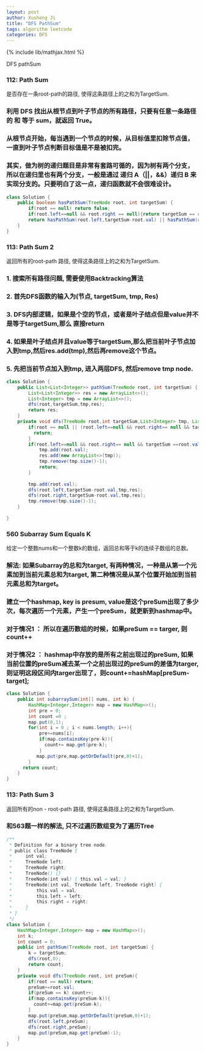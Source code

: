 ```yaml
---
layout: post
author: Xusheng Ji
title: "DFS PathSum"
tags: algorithm leetcode
categories: DFS
---
```


{% include lib/mathjax.html %}


<script type="text/javascript" async
  src="https://cdnjs.cloudflare.com/ajax/libs/mathjax/2.7.5/MathJax.js?config=TeX-MML-AM_CHTML">
</script>

<script type="text/x-mathjax-config">
  MathJax.Hub.Config({
    extensions: [
      "MathMenu.js",
      "MathZoom.js",
      "AssistiveMML.js",
      "a11y/accessibility-menu.js"
    ],
    jax: ["input/TeX", "output/CommonHTML"],
    TeX: {
      extensions: [
        "AMSmath.js",
        "AMSsymbols.js",
        "noErrors.js",
        "noUndefined.js",
      ]
    }
  });
</script>

DFS pathSum 

### 112: Path Sum 
是否存在一条root-path的路径, 使得这条路径上的之和为TargetSum. 

### 利用 DFS 找出从根节点到叶子节点的所有路径，只要有任意一条路径的 和 等于 sum，就返回 True。

### 从根节点开始，每当遇到一个节点的时候，从目标值里扣除节点值，一直到叶子节点判断目标值是不是被扣完。

### 其实，做为树的递归题目是非常有套路可循的，因为树有两个分支，所以在递归里也有两个分支，一般是通过 递归 A（||，&&）递归 B 来实现分支的。只要明白了这一点，递归函数就不会很难设计。


```java
class Solution {
    public boolean hasPathSum(TreeNode root, int targetSum) {
        if(root == null) return false;
        if(root.left==null && root.right == null){return targetSum == root.val;}
        return hasPathSum(root.left,targetSum-root.val) || hasPathSum(root.right,targetSum-root.val);
    }
}

```



### 113: Path Sum 2
返回所有的root-path 路径, 使得这条路径上的之和为TargetSum.

### 1. 搜索所有路径问题, 需要使用Backtracking算法


###  2. 首先DFS函数的输入为(节点, targetSum, tmp, Res)


###  3. DFS内部逻辑，如果是个空的节点，或者是叶子结点但是value并不是等于targetSum,那么 直接return


###  4. 如果是叶子结点并且value等于targetSum,那么把当前叶子节点加入到tmp,然后res.add(tmp),然后再remove这个节点。


###  5. 先把当前节点加入到tmp, 进入两层DFS, 然后remove tmp node.


```java
class Solution {
    public List<List<Integer>> pathSum(TreeNode root, int targetSum) {
        List<List<Integer>> res = new ArrayList<>();
        List<Integer> tmp = new ArrayList<>();
        dfs(root,targetSum,tmp,res);
        return res;
    }
    private void dfs(TreeNode root,int targetSum,List<Integer> tmp, List<List<Integer>> res){
        if(root == null || (root.left==null && root.right== null && targetSum !=root.val)){
          return;
        }
        if(root.left==null && root.right== null && targetSum ==root.val){
            tmp.add(root.val);
            res.add(new ArrayList<>(tmp));
            tmp.remove(tmp.size()-1);
            return;
        }
      
        tmp.add(root.val);
        dfs(root.left,targetSum-root.val,tmp,res);
        dfs(root.right,targetSum-root.val,tmp,res);
        tmp.remove(tmp.size()-1);
    }
    
}

```

### 560 Subarray Sum Equals K

给定一个整数nums和一个整数k的数组，返回总和等于k的连续子数组的总数。

### 解法: 如果Subarray的总和为target, 有两种情况，一种是从第一个元素加到当前元素总和为target, 第二种情况是从某个位置开始加到当前元素总和为target。
### 建立一个hashmap, key is presum, value是这个preSum出现了多少次，每次遍历一个元素，产生一个preSum，就更新到hashmap中。
### 对于情况1 ： 所以在遍历数组的时候，如果preSum == targer, 则count++
### 对于情况2 ： hashmap中存放的是所有之前出现过的preSum, 如果当前位置的preSum减去某一个之前出现过的preSum的差值为targer, 则证明这段区间内targer出现了，则count+=hashMap[preSum-target];

```java
class Solution {
    public int subarraySum(int[] nums, int k) {
        HashMap<Integer,Integer> map = new HashMap<>();
        int pre = 0;
        int count =0 ;
        map.put(0,1);
        for(int i = 0 ; i < nums.length; i++){
            pre+=nums[i];
            if(map.containsKey(pre-k)){
              count+= map.get(pre-k);
            }
           map.put(pre,map.getOrDefault(pre,0)+1);
        }
      return count;
    }
}

```




### 113: Path Sum 3
返回所有的non - root-path 路径, 使得这条路径上的之和为TargetSum.
### 和563题一样的解法, 只不过遍历数组变为了遍历Tree

```java
/**
 * Definition for a binary tree node.
 * public class TreeNode {
 *     int val;
 *     TreeNode left;
 *     TreeNode right;
 *     TreeNode() {}
 *     TreeNode(int val) { this.val = val; }
 *     TreeNode(int val, TreeNode left, TreeNode right) {
 *         this.val = val;
 *         this.left = left;
 *         this.right = right;
 *     }
 * }
 */
class Solution {
    HashMap<Integer,Integer> map = new HashMap<>();
    int k;
    int count = 0;
    public int pathSum(TreeNode root, int targetSum) {
        k = targetSum;
        dfs(root,0);
        return count;
    }
    private void dfs(TreeNode root, int preSum){
        if(root == null) return;
        preSum+=root.val;
        if(preSum == k) count++;
        if(map.containsKey(preSum-k)){
          count+=map.get(preSum-k);
        }
        map.put(preSum,map.getOrDefault(preSum,0)+1);
        dfs(root.left,preSum);
        dfs(root.right,preSum);
        map.put(preSum,map.get(preSum)-1);
    }
}

```







